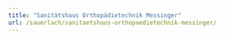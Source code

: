 ```yaml
---
title: "Sanitätshaus Orthopädietechnik Messinger"
url: /sauerlach/sanitaetshaus-orthopaedietechnik-messinger/
---
```

